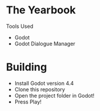 # The Yearbook

Tools Used
* Godot
* Godot Dialogue Manager

# Building
* Install Godot version 4.4
* Clone this repository
* Open the project folder in Godot!
* Press Play!

